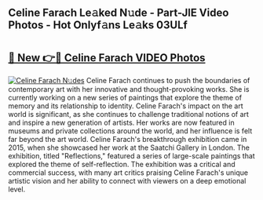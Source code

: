 ## Celine Farach Le𝚊ked N𝚞de - Part-JlE Video Photos - Hot Onlyf𝚊ns Le𝚊ks 03ULf

# <h2><a href="http://ab43002.deff.icu/?id=Celine+Farach">🔗 New 👉🔴 Celine Farach VIDEO Photos</a></h2>

[![Celine Farach N𝚞des](https://i.imgur.com/rIISA9y.gif)](http://ab43002.deff.icu/?id=Celine+Farach)
Celine Farach continues to push the boundaries of contemporary art with her innovative and thought-provoking works. She is currently working on a new series of paintings that explore the theme of memory and its relationship to identity. Celine Farach's impact on the art world is significant, as she continues to challenge traditional notions of art and inspire a new generation of artists. Her works are now featured in museums and private collections around the world, and her influence is felt far beyond the art world. Celine Farach's breakthrough exhibition came in 2015, when she showcased her work at the Saatchi Gallery in London. The exhibition, titled "Reflections," featured a series of large-scale paintings that explored the theme of self-reflection. The exhibition was a critical and commercial success, with many art critics praising Celine Farach's unique artistic vision and her ability to connect with viewers on a deep emotional level.
